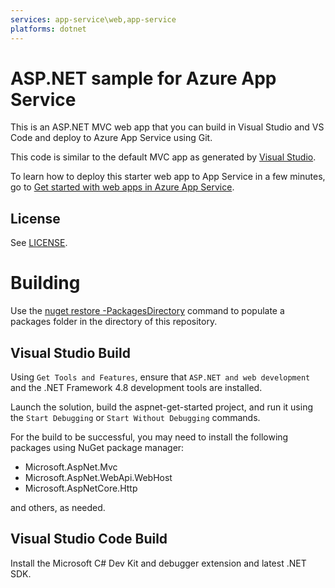 ```yaml
---
services: app-service\web,app-service
platforms: dotnet
---
```


# ASP.NET sample for Azure App Service

This is an ASP.NET MVC web app that you can build in Visual Studio and VS Code and deploy to Azure App Service using Git. 

This code is similar to the default MVC app as generated by 
[Visual Studio](https://www.visualstudio.com/products/visual-studio-community-vs).

To learn how to deploy this starter web app to App Service in a few minutes, go to 
[Get started with web apps in Azure App Service](https://azure.microsoft.com/en-us/documentation/articles/app-service-web-get-started/). 

## License

See [LICENSE](LICENSE).

# Building

Use the [nuget restore -PackagesDirectory](https://learn.microsoft.com/en-us/nuget/consume-packages/package-restore#restore-by-using-the-nuget-cli) command to populate a packages folder in the directory of this repository.

## Visual Studio Build

Using `Get Tools and Features`, ensure that `ASP.NET and web development` and the .NET Framework 4.8 development tools are installed.

Launch the solution, build the aspnet-get-started project, and run it using the `Start Debugging` or `Start Without Debugging` commands.

For the build to be successful, you may need to install the following packages using NuGet package manager:
 * Microsoft.AspNet.Mvc
 * Microsoft.AspNet.WebApi.WebHost
 * Microsoft.AspNetCore.Http

and others, as needed.

## Visual Studio Code Build

Install the Microsoft C# Dev Kit and debugger extension and latest .NET SDK.
